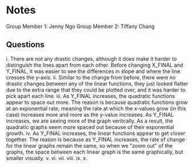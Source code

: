 # Notes

Group Member 1: Jenny Ngo
Group Member 2: Tiffany Chang

## Questions
   i. There are not any drastic changes, although it does make it harder to
    distinguish the lines apart from each other. Before changing X_FINAL and Y_FINAL,
    it was easier to see the differences in slope and where the line crosses the y-axis.
  ii. Similar to the change from before, there were no drastic changes between any of the
    linear functions, they just looked flatter due to the extra range that they could be
    plotted over, and it was harder to pick apart each line.
 iii. As Y_FINAL increases, the quadratic functions appear to space out more. The reason is because quadratic functions grow at an exponential rate, meaning the rate at which the x-values grow (in this case) increases more and more as the y-value increases. As Y_FINAL increases, we are seeing more of the graph veritcally. As a result, the quadratic graphs seem more spaced out because of their exponential growth.
  iv. As Y_FINAL increases, the linear functions appear to get closer together. The reason is because as Y_FINAL increases, the rate of change for the linear graphs remain the same, so when we "zoom out" of the graphs, the space between each linear graph is the same graphically, but smaller visually.
   v.
  vi.
 vii.
viii.
  ix.
   x.